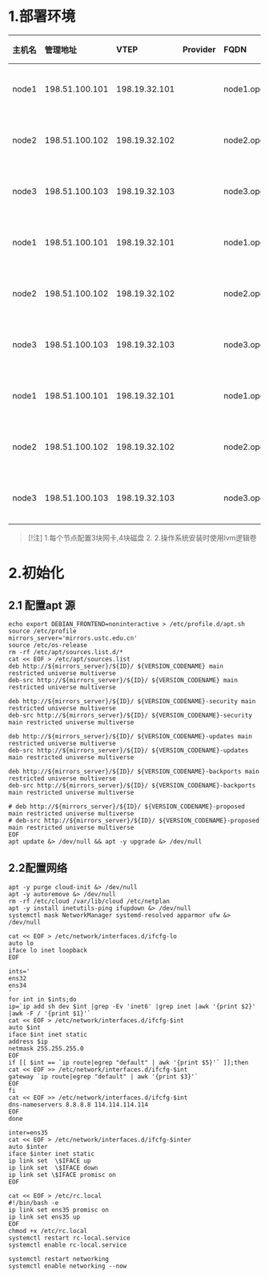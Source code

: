 # 1.部署环境

| 主机名   | 管理地址           | VTEP          | Provider | FQDN                  | 角色   | 备注  |
| :---- | :------------- | :------------ | :------- | :-------------------- | :--- | :-- |
| node1 | 198.51.100.101 | 198.19.32.101 |          | node1.openstack.local | 控制节点 |     |
| node2 | 198.51.100.102 | 198.19.32.102 |          | node2.openstack.local | 控制节点 |     |
| node3 | 198.51.100.103 | 198.19.32.103 |          | node3.openstack.local | 控制节点 |     |
| node1 | 198.51.100.101 | 198.19.32.101 |          | node1.openstack.local | 计算节点 |     |
| node2 | 198.51.100.102 | 198.19.32.102 |          | node2.openstack.local | 计算节点 |     |
| node3 | 198.51.100.103 | 198.19.32.103 |          | node3.openstack.local | 计算节点 |     |
| node1 | 198.51.100.101 | 198.19.32.101 |          | node1.openstack.local | 存储节点 |     |
| node2 | 198.51.100.102 | 198.19.32.102 |          | node2.openstack.local | 存储节点 |     |
| node3 | 198.51.100.103 | 198.19.32.103 |          | node3.openstack.local | 存储节点 |     |
>[!注]
>1.每个节点配置3块网卡,4块磁盘
>2.
>2.操作系统安装时使用lvm逻辑卷


# 2.初始化

## 2.1 配置apt 源

```
echo export DEBIAN_FRONTEND=noninteractive > /etc/profile.d/apt.sh
source /etc/profile
mirrors_server='mirrors.ustc.edu.cn'
source /etc/os-release
rm -rf /etc/apt/sources.list.d/*
cat << EOF > /etc/apt/sources.list
deb http://${mirrors_server}/${ID}/ ${VERSION_CODENAME} main restricted universe multiverse
deb-src http://${mirrors_server}/${ID}/ ${VERSION_CODENAME} main restricted universe multiverse

deb http://${mirrors_server}/${ID}/ ${VERSION_CODENAME}-security main restricted universe multiverse
deb-src http://${mirrors_server}/${ID}/ ${VERSION_CODENAME}-security main restricted universe multiverse

deb http://${mirrors_server}/${ID}/ ${VERSION_CODENAME}-updates main restricted universe multiverse
deb-src http://${mirrors_server}/${ID}/ ${VERSION_CODENAME}-updates main restricted universe multiverse

deb http://${mirrors_server}/${ID}/ ${VERSION_CODENAME}-backports main restricted universe multiverse
deb-src http://${mirrors_server}/${ID}/ ${VERSION_CODENAME}-backports main restricted universe multiverse

# deb http://${mirrors_server}/${ID}/ ${VERSION_CODENAME}-proposed main restricted universe multiverse
# deb-src http://${mirrors_server}/${ID}/ ${VERSION_CODENAME}-proposed main restricted universe multiverse
EOF
apt update &> /dev/null && apt -y upgrade &> /dev/null
```

## 2.2配置网络

```
apt -y purge cloud-init &> /dev/null
apt -y autoremove &> /dev/null
rm -rf /etc/cloud /var/lib/cloud /etc/netplan
apt -y install inetutils-ping ifupdown &> /dev/null
systemctl mask NetworkManager systemd-resolved apparmor ufw &> /dev/null

cat << EOF > /etc/network/interfaces.d/ifcfg-lo
auto lo
iface lo inet loopback
EOF

ints='
ens32
ens34
'
for int in $ints;do
ip=`ip add sh dev $int |grep -Ev 'inet6' |grep inet |awk '{print $2}' |awk -F / '{print $1}'`
cat << EOF > /etc/network/interfaces.d/ifcfg-$int
auto $int
iface $int inet static
address $ip
netmask 255.255.255.0
EOF
if [[ $int == `ip route|egrep "default" | awk '{print $5}'` ]];then
cat << EOF >> /etc/network/interfaces.d/ifcfg-$int
gateway `ip route|egrep "default" | awk '{print $3}'`
EOF
fi
cat << EOF >> /etc/network/interfaces.d/ifcfg-$int
dns-nameservers 8.8.8.8 114.114.114.114
EOF
done

inter=ens35
cat << EOF > /etc/network/interfaces.d/ifcfg-$inter
auto $inter
iface $inter inet static
ip link set  \$IFACE up
ip link set  \$IFACE down
ip link set \$IFACE promisc on
EOF

cat << EOF > /etc/rc.local
#!/bin/bash -e
ip link set ens35 promisc on
ip link set ens35 up
EOF
chmod +x /etc/rc.local
systemctl restart rc-local.service
systemctl enable rc-local.service

systemctl restart networking
systemctl enable networking --now
```